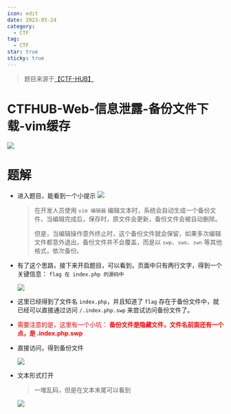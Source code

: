 ```yaml
---
icon: edit
date: 2023-05-24
category:
  - CTF
tag:
  - CTF
star: true
sticky: true
---
```


> 题目来源于[【CTF-HUB】](https://www.ctfhub.com/#/skilltree)

# CTFHUB-Web-信息泄露-备份文件下载-vim缓存
![](/images/ctf/7b6f9de8a00a4d3f9f93814af4c8e4b9.png)

<!-- more -->
# 题解
- 进入题目，能看到一个小提示
	![](/images/ctf/79701bcd2eca49f0b5a2742269291fa0.png)
	> 在开发人员使用 `vim 编辑器` 编辑文本时，系统会自动生成一个备份文件，当编辑完成后，保存时，原文件会更新，备份文件会被自动删除。
	>
	> 但是，当编辑操作意外终止时，这个备份文件就会保留，如果多次编辑文件都意外退出，备份文件并不会覆盖，而是以 `swp`、`swo`、`swn` 等其他格式，依次备份。

- 有了这个思路，接下来开启题目，可以看到，页面中只有两行文字，得到一个关键信息： `flag 在 index.php 的源码中`

	![](/images/ctf/ace8fc7ebbae40e3b2b139b668f49c5e.png)
- 这里已经得到了文件名 `index.php`，并且知道了 `flag` 存在于备份文件中，就已经可以直接通过访问 `/.index.php.swp` 来尝试访问备份文件了。
- <font color=red>需要注意的是，这里有一个小坑： <b>备份文件是隐藏文件，文件名前面还有一个点，是 .index.php.swp</b></font>

- 直接访问，得到备份文件

	![](/images/ctf/107b518131d94af0b07eb6df67a49d8a.png)

- 文本形式打开

	> 一堆乱码，但是在文本末尾可以看到
	
	![](/images/ctf/abffaf70a9ee4e8b90c9cb638fe1e365.png)
